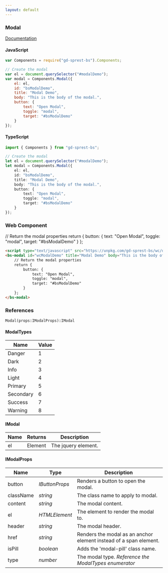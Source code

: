 ```yaml
---
layout: default
---
```


### Modal
[Documentation](https://getbootstrap.com/docs/4.1/components/modal)

<div id="modalDemo"></div>

#### JavaScript
```js
var Components = require("gd-sprest-bs").Components;

// Create the modal
var el = document.querySelector("#modalDemo");
var modal = Components.Modal({
    el: el,
    id: "bsModalDemo",
    title: "Modal Demo",
    body: "This is the body of the modal.",
    button: {
        text: "Open Modal",
        toggle: "modal",
        target: "#bsModalDemo"
    }
});
```

#### TypeScript

```ts
import { Components } from "gd-sprest-bs";

// Create the modal
let el = document.querySelector("#modalDemo");
let modal = Components.Modal({
    el: el,
    id: "bsModalDemo",
    title: "Modal Demo",
    body: "This is the body of the modal.",
    button: {
        text: "Open Modal",
        toggle: "modal",
        target: "#bsModalDemo"
    }
});
```

### Web Component

<bs-modal id="wcModalDemo" title="Modal Demo" body="This is the body of the modal.">
    // Return the modal properties
    return {
        button: {
            text: "Open Modal",
            toggle: "modal",
            target: "#bsModalDemo"
        }
    };
</bs-modal>

```html
<script type="text/javascript" src="https://unpkg.com/gd-sprest-bs/wc/dist/gd-sprest-bs.js"></script>
<bs-modal id="wcModalDemo" title="Modal Demo" body="This is the body of the modal.">
    // Return the modal properties
    return {
        button: {
            text: "Open Modal",
            toggle: "modal",
            target: "#bsModalDemo"
        }
    };
</bs-modal>
```

### References

```
Modal(props:IModalProps):IModal
```

#### ModalTypes

| Name | Value |
| --- | --- |
| Danger | 1 |
| Dark | 2 |
| Info | 3 |
| Light | 4 |
| Primary | 5 |
| Secondary | 6 |
| Success | 7 |
| Warning | 8 |

#### IModal

| Name | Returns | Description |
| --- | --- | --- |
| el | Element | The jquery element. |

#### IModalProps

| Name | Type | Description |
| --- | --- | --- |
| button | _IButtonProps_ | Renders a button to open the modal. |
| className | _string_ | The class name to apply to modal. |
| content | _string_ | The modal content. |
| el | _HTMLElement_ | The element to render the modal to. |
| header | _string_ | The modal header. |
| href | _string_ | Renders the modal as an anchor element instead of a span element. |
| isPill | _boolean_ | Adds the 'modal-pill' class name. |
| type | _number_ | The modal type. _Reference the ModalTypes enumerator_ |

<script type="text/javascript">
    // Wait for the window to be loaded
    window.addEventListener("load", function() {
        // Create the modal
        var el = document.querySelector("#modalDemo");
        var modal = $REST.Components.Modal({
            el: el,
            id: "bsModalDemo",
            title: "Modal Demo",
            body: "This is the body of the modal.",
            button: { text: "Open Modal" }
        });
    });
</script>